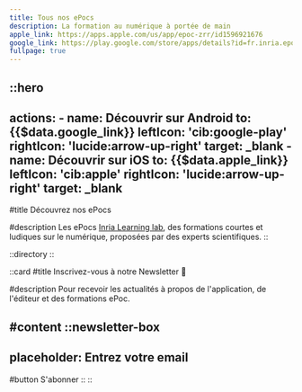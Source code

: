 ```yaml
---
title: Tous nos ePocs
description: La formation au numérique à portée de main
apple_link: https://apps.apple.com/us/app/epoc-zrr/id1596921676
google_link: https://play.google.com/store/apps/details?id=fr.inria.epoc.zrr
fullpage: true
---
```


::hero
---
actions:
    - name: Découvrir sur Android
      to: {{$data.google_link}}
      leftIcon: 'cib:google-play'
      rightIcon: 'lucide:arrow-up-right'
      target: _blank
    - name: Découvrir sur iOS
      to: {{$data.apple_link}}
      leftIcon: 'cib:apple'
      rightIcon: 'lucide:arrow-up-right'
      target: _blank
---

#title
Découvrez nos ePocs

#description
Les ePocs [Inria Learning lab](https://learninglab.inria.fr/), des formations courtes et ludiques sur le numérique, proposées par des experts scientifiques.
::

::directory
::

::card
#title
Inscrivez-vous à notre Newsletter 💌

#description
Pour recevoir les actualités à propos de l'application, de l'éditeur et des formations ePoc.

#content
::newsletter-box
---
placeholder: Entrez votre email
---
#button
S'abonner
::
::



